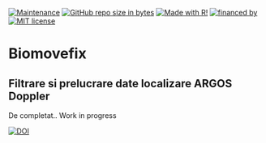 [![Maintenance](https://img.shields.io/badge/Maintained%3F-yes-green.svg)](https://https://github.com/rlaurentiu/BioMoveFix/commits/master)
[![GitHub repo size in bytes](https://img.shields.io/github/repo-size/badges/shields.svg)](https://github.com/rlaurentiu/BioMoveFix)
[![Made with R!](https://img.shields.io/badge/made%20with-R-blue.svg)](https://github.com/rlaurentiu/BioMoveFix)
[![financed by](https://img.shields.io/badge/PN--III--P2--2.1--PED--2016--0568-UEFISCDI-brightgreen.svg)](http://ccmesi.ro/?page_id=47)
[![MIT license](https://img.shields.io/badge/License-MIT-blue.svg)](https://lbesson.mit-license.org/)

# Biomovefix
## Filtrare si prelucrare date localizare ARGOS Doppler

De completat.. Work in progress

[![DOI](https://zenodo.org/badge/123764206.svg)](https://zenodo.org/badge/latestdoi/123764206)
